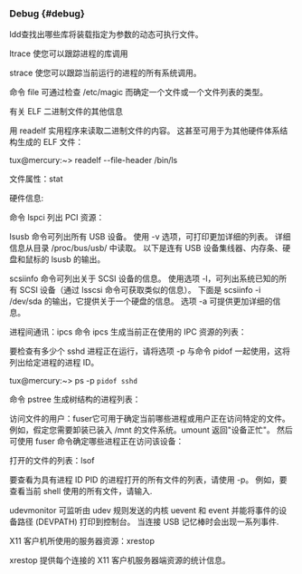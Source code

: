 ### Debug {#debug}

ldd查找出哪些库将装载指定为参数的动态可执行文件。

ltrace 使您可以跟踪进程的库调用

strace  使您可以跟踪当前运行的进程的所有系统调用。

命令 file 可通过检查 /etc/magic 而确定一个文件或一个文件列表的类型。

有关 ELF 二进制文件的其他信息

用 readelf 实用程序来读取二进制文件的内容。 这甚至可用于为其他硬件体系结构生成的 ELF 文件：

tux@mercury:~&gt; readelf --file-header /bin/ls

文件属性：stat

硬件信息:

命令 lspci 列出 PCI 资源：

lsusb 命令可列出所有 USB 设备。 使用 -v 选项，可打印更加详细的列表。 详细信息从目录 /proc/bus/usb/ 中读取。 以下是连有 USB 设备集线器、内存条、硬盘和鼠标的 lsusb 的输出。

scsiinfo 命令可列出关于 SCSI 设备的信息。 使用选项 -l，可列出系统已知的所有 SCSI 设备（通过 lsscsi 命令可获取类似的信息）。 下面是 scsiinfo -i /dev/sda 的输出，它提供关于一个硬盘的信息。 选项 -a 可提供更加详细的信息。

进程间通讯：ipcs        命令 ipcs 生成当前正在使用的 IPC 资源的列表：

要检查有多少个 sshd 进程正在运行，请将选项 -p 与命令 pidof 一起使用，这将列出给定进程的进程 ID。

tux@mercury:~&gt; ps -p `pidof sshd`

命令 pstree 生成树结构的进程列表：

访问文件的用户：fuser它可用于确定当前哪些进程或用户正在访问特定的文件。 例如，假定您需要卸装已装入 /mnt 的文件系统。umount 返回&quot;设备正忙&quot;。 然后可使用 fuser 命令确定哪些进程正在访问该设备：

打开的文件的列表：lsof

要查看为具有进程 ID PID 的进程打开的所有文件的列表，请使用 -p。 例如，要查看当前 shell 使用的所有文件，请输入.

udevmonitor 可监听由 udev 规则发送的内核 uevent 和 event 并能将事件的设备路径 (DEVPATH) 打印到控制台。 当连接 USB 记忆棒时会出现一系列事件.

X11 客户机所使用的服务器资源：xrestop

xrestop 提供每个连接的 X11 客户机服务器端资源的统计信息。